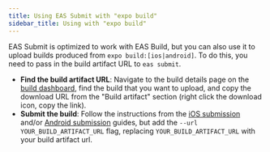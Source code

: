 ```yaml
---
title: Using EAS Submit with "expo build"
sidebar_title: Using with "expo build"
---
```


EAS Submit is optimized to work with EAS Build, but you can also use it to upload builds produced from `expo build:[ios|android]`. To do this, you need to pass in the build artifact URL to `eas submit`.

- **Find the build artifact URL**: Navigate to the build details page on the [build dashboard](https://expo.io/builds), find the build that you want to upload, and copy the download URL from the "Build artifact" section (right click the download icon, copy the link).
- **Submit the build**: Follow the instructions from the [iOS submission](submit-ios.md) and/or [Android submission](submit-android.md) guides, but add the `--url YOUR_BUILD_ARTIFACT_URL` flag, replacing `YOUR_BUILD_ARTIFACT_URL` with your build artifact url.